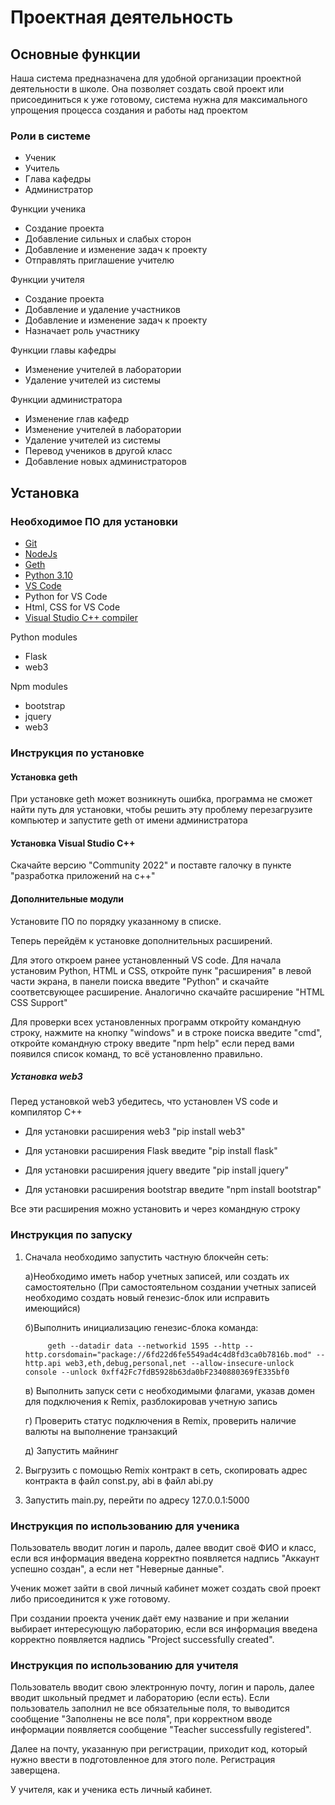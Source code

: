 # Проектная деятельность

## Основные функции

Наша система предназначена для удобной организации проектной деятельности в школе. Она позволяет создать свой проект или присоединиться к уже готовому, система нужна для максимального упрощения процесса создания и работы над проектом

### Роли в системе

* Ученик
* Учитель
* Глава кафедры 
* Администратор


Функции ученика

* Создание проекта
* Добавление сильных и слабых сторон
* Добавление и изменение задач к проекту
* Отправлять приглашение учителю    


Функции учителя

* Создание проекта
* Добавление и удаление участников
* Добавление и изменение задач к проекту
* Назначает роль участнику 


Функции главы кафедры

* Изменение  учителей в лаборатории
* Удаление учителей из системы


Функции администратора

* Изменение глав кафедр
* Изменение  учителей в лаборатории
* Удаление учителей из системы
* Перевод учеников в другой класс
* Добавление новых администраторов



## Установка 

### Необходимое ПО для установки

* [Git](https://git-scm.com/download/win)
* [NodeJs](https://nodejs.org/ru/download/)
* [Geth](https://geth.ethereum.org/downloads/)
* [Python 3.10](https://www.python.org/downloads/)
* [VS Code](https://code.visualstudio.com/download)
* Python for VS Code
* Html, CSS for VS Code
* [Visual Studio C++ compiler](https://visualstudio.microsoft.com/ru/vs/features/cplusplus/)

Python modules

* Flask
* web3

Npm modules

* bootstrap
* jquery
* web3

### Инструкция по установке

#### Установка geth
При установке geth может возникнуть ошибка, программа не сможет найти путь для установки, чтобы решить эту проблему перезагрузите компьютер и запустите geth от имени администратора

#### Установка Visual Studio C++
Cкачайте версию "Community 2022" и поставте галочку в пункте 
"разработка приложений на c++"

#### Дополнительные модули
Установите ПО по порядку указанному в списке.

Теперь перейдём к установке дополнительных расширений.

Для этого откроем ранее установленный VS code.
Для начала установим Python, HTML и CSS, откройте пунк "расширения" в левой части экрана, в панели поиска введите "Python" и скачайте соответсвующее расширение. Аналогично скачайте расширение "HTML CSS Support"

Для проверки всех установленных программ откройту командную строку, нажмите на кнопку "windows" и в строке поиска введите "cmd", откройте командную строку введите "npm help" если перед вами появился список команд, то всё установленно правильно.


##### Установка web3
Перед установкой web3 убедитесь, что установлен VS code и компилятор С++

* Для установки расширения web3 "pip install web3"



* Для установки расширения Flask введите "pip install flask"
* Для установки расширения jquery введите "pip install jquery"
* Для установки расширения bootstrap введите "npm install bootstrap"

Все эти расширения можно установить и через командную строку

### Инструкция по запуску
1) Сначала необходимо запустить частную блокчейн сеть:

   а)Необходимо иметь набор учетных записей, или создать их самостоятельно (При   самостоятельном создании учетных записей необходимо создать новый генезис-блок или исправить имеющийся)

   б)Выполнить инициализацию генезис-блока 
  команда:
  
            geth --datadir data --networkid 1595 --http --http.corsdomain="package://6fd22d6fe5549ad4c4d8fd3ca0b7816b.mod" --http.api web3,eth,debug,personal,net --allow-insecure-unlock console --unlock 0xff42Fc7fdB5928b63da0bF2340880369fE335bf0

   в) Выполнить запуск сети с необходимыми флагами, указав домен для подключения к Remix, разблокировав учетную запись
            

   г) Проверить статус подключения в Remix, проверить наличие валюты на выполнение транзакций
    
   д) Запустить майнинг

2) Выгрузить с помощью Remix контракт в сеть, скопировать адрес контракта в файл const.py, abi в файл abi.py

3) Запустить main.py, перейти по адресу 127.0.0.1:5000
 

### Инструкция по использованию для ученика
Пользователь вводит логин и пароль, далее вводит своё ФИО и класс, если вся информация введена корректно появляется надпись "Аккаунт успешно создан", а если нет "Неверные данные".

Ученик может зайти в свой личный кабинет может создать свой проект либо присоединится к уже готовому.

При создании проекта ученик даёт ему название и при желании выбирает интересующую лабораторию, если вся информация введена корректно появляется  надпись "Project successfully created".


### Инструкция по использованию для учителя
Пользователь вводит свою электронную почту, логин и пароль, далее вводит школьный предмет и лабораторию (если есть). Если пользователь заполнил не все обязательные поля, то выводится сообщение "Заполнены не все поля", при корректном вводе информации появляется сообщение "Teacher successfully registered".

Далее на почту, указанную при регистрации, приходит код, который нужно ввести в подготовленное для этого поле. Регистрация заверщена.

У учителя, как и ученика есть личный кабинет.